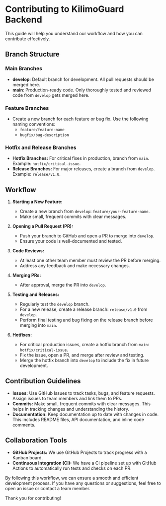# Contributing to KilimoGuard Backend

This guide will help you understand our workflow and how you can contribute effectively.

## Branch Structure

### Main Branches
- **develop**: Default branch for development. All pull requests should be merged here.
- **main**: Production-ready code. Only thoroughly tested and reviewed code from `develop` gets merged here.

### Feature Branches
- Create a new branch for each feature or bug fix. Use the following naming conventions:
  - `feature/feature-name`
  - `bugfix/bug-description`

### Hotfix and Release Branches
- **Hotfix Branches:** For critical fixes in production, branch from `main`. Example: `hotfix/critical-issue`.
- **Release Branches:** For major releases, create a branch from `develop`. Example: `release/v1.0`.

## Workflow

1. **Starting a New Feature:**
   - Create a new branch from `develop`: `feature/your-feature-name`.
   - Make small, frequent commits with clear messages.

2. **Opening a Pull Request (PR):**
   - Push your branch to GitHub and open a PR to merge into `develop`.
   - Ensure your code is well-documented and tested.

3. **Code Reviews:**
   - At least one other team member must review the PR before merging.
   - Address any feedback and make necessary changes.

4. **Merging PRs:**
   - After approval, merge the PR into `develop`.

5. **Testing and Releases:**
   - Regularly test the `develop` branch.
   - For a new release, create a release branch: `release/v1.0` from `develop`.
   - Perform final testing and bug fixing on the release branch before merging into `main`.

6. **Hotfixes:**
   - For critical production issues, create a hotfix branch from `main`: `hotfix/critical-issue`.
   - Fix the issue, open a PR, and merge after review and testing.
   - Merge the hotfix branch into `develop` to include the fix in future development.

## Contribution Guidelines

- **Issues:** Use GitHub Issues to track tasks, bugs, and feature requests. Assign issues to team members and link them to PRs.
- **Commits:** Make small, frequent commits with clear messages. This helps in tracking changes and understanding the history.
- **Documentation:** Keep documentation up to date with changes in code. This includes README files, API documentation, and inline code comments.

## Collaboration Tools

- **GitHub Projects:** We use GitHub Projects to track progress with a Kanban board.
- **Continuous Integration (CI):** We have a CI pipeline set up with GitHub Actions to automatically run tests and checks on each PR.

By following this workflow, we can ensure a smooth and efficient development process. If you have any questions or suggestions, feel free to open an issue or contact a team member.

Thank you for contributing!
